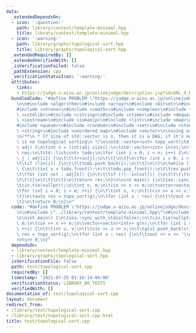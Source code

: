 ```yaml
---
data:
  _extendedDependsOn:
  - icon: ':question:'
    path: library/contest/template-minimal.hpp
    title: library/contest/template-minimal.hpp
  - icon: ':warning:'
    path: library/graphs/topological-sort.hpp
    title: library/graphs/topological-sort.hpp
  _extendedRequiredBy: []
  _extendedVerifiedWith: []
  _isVerificationFailed: false
  _pathExtension: cpp
  _verificationStatusIcon: ':warning:'
  attributes:
    links:
    - https://judge.u-aizu.ac.jp/onlinejudge/description.jsp?id=GRL_4_B
  bundledCode: "#define PROBLEM \"https://judge.u-aizu.ac.jp/onlinejudge/description.jsp?id=GRL_4_B\"\
    \n\n#include <algorithm>\n#include <array>\n#include <bitset>\n#include <cassert>\n\
    #include <chrono>\n#include <cmath>\n#include <complex>\n#include <cstdio>\n#include\
    \ <cstdlib>\n#include <cstring>\n#include <ctime>\n#include <deque>\n#include\
    \ <iostream>\n#include <iomanip>\n#include <list>\n#include <map>\n#include <numeric>\n\
    #include <queue>\n#include <random>\n#include <set>\n#include <stack>\n#include\
    \ <string>\n#include <unordered_map>\n#include <vector>\n\nusing namespace std;\n\
    \n/**\n * If size of std::vector is n, then it is a DAG, if it's not n, then there\
    \ is no topological sorting\n */\n\nstd::vector<int> topo_sort(std::vector<std::vector<int>>\
    \ adj) {\n\tint n = (int)adj.size();\n\tstd::vector<int> in(n);\n\tstd::vector<int>\
    \ res;\n\tstd::list<int> todo;\n\tfor (int i = 0; i < n; i++) {\n\t\tfor (int\
    \ j : adj[i]) {\n\t\t\t++in[j];\n\t\t}\n\t}\n\tfor (int i = 0; i < n; i++) {\n\
    \t\tif (!in[i]) {\n\t\t\ttodo.push_back(i);\n\t\t}\n\t}\n\twhile (!todo.empty())\
    \ {\n\t\tint x = todo.front();\n\t\ttodo.pop_front();\n\t\tres.push_back(x);\n\
    \t\tfor (int nxt : adj[x]) {\n\t\t\tif (!(--in[nxt])) {\n\t\t\t\ttodo.push_back(nxt);\n\
    \t\t\t}\n\t\t}\n\t}\n\treturn res;\n}\n\nint main() {\n\tios::sync_with_stdio(false);\n\
    \tcin.tie(nullptr);\n\tint n, m;\n\tcin >> n >> m;\n\tvector<vector<int>> g(n);\n\
    \tfor (int i = 0; i < m; ++i) {\n\t\tint u, v;\n\t\tcin >> u >> v;\n\t\tg[u].push_back(v);\n\
    \t}\n\tauto res = topo_sort(g);\n\tfor (int x : res) {\n\t\tcout << x << '\\n';\n\
    \t}\n\treturn 0;\n}\n"
  code: "#define PROBLEM \"https://judge.u-aizu.ac.jp/onlinejudge/description.jsp?id=GRL_4_B\"\
    \n\n#include \"../library/contest/template-minimal.hpp\"\n#include \"../library/graphs/topological-sort.hpp\"\
    \n\nint main() {\n\tios::sync_with_stdio(false);\n\tcin.tie(nullptr);\n\tint n,\
    \ m;\n\tcin >> n >> m;\n\tvector<vector<int>> g(n);\n\tfor (int i = 0; i < m;\
    \ ++i) {\n\t\tint u, v;\n\t\tcin >> u >> v;\n\t\tg[u].push_back(v);\n\t}\n\tauto\
    \ res = topo_sort(g);\n\tfor (int x : res) {\n\t\tcout << x << '\\n';\n\t}\n\t\
    return 0;\n}"
  dependsOn:
  - library/contest/template-minimal.hpp
  - library/graphs/topological-sort.hpp
  isVerificationFile: false
  path: test/topological-sort.cpp
  requiredBy: []
  timestamp: '2021-07-25 01:16:14-04:00'
  verificationStatus: LIBRARY_NO_TESTS
  verifiedWith: []
documentation_of: test/topological-sort.cpp
layout: document
redirect_from:
- /library/test/topological-sort.cpp
- /library/test/topological-sort.cpp.html
title: test/topological-sort.cpp
---
```

